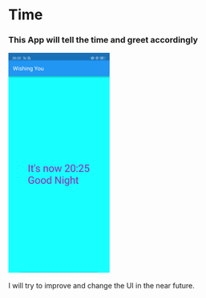 # Time

### This App will tell the time and greet accordingly


<img src="Screenshot_2019-06-11-20-25-13-36.png" width="40%">

<p> I will try to improve and change the UI in the near future. <p> 
